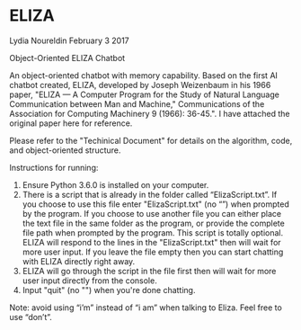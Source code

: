 # ELIZA

Lydia Noureldin 
February 3 2017

Object-Oriented ELIZA Chatbot

An object-oriented chatbot with memory capability. Based on the first AI chatbot created, ELIZA, developed by Joseph Weizenbaum in his 1966 paper, "ELIZA — A Computer Program for the Study of Natural Language Communication between Man and Machine," Communications of the Association for Computing Machinery 9 (1966): 36-45.". I have attached the original paper here for reference. 

Please refer to the "Techinical Document" for details on the algorithm, code, and object-oriented structure. 

Instructions for running:
1. Ensure Python 3.6.0 is installed on your computer.
2. There is a script that is already in the folder called “ElizaScript.txt”. If you choose to use this file enter "ElizaScript.txt" (no “”) when prompted by the program. If you choose to use another file you can either place the text file in the same folder as the program, or provide the complete file path when prompted by the program. This script is totally optional. ELIZA will respond to the lines in the "ElizaScript.txt" then will wait for more user input. If you leave the file empty then you can start chatting with ELIZA directly right away. 
3. ELIZA will go through the script in the file first then will wait for more user input directly from the console.
4. Input "quit" (no "") when you're done chatting. 

Note: avoid using “i’m” instead of “i am” when talking to Eliza. Feel free to use “don’t”. 
